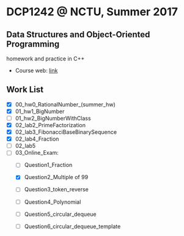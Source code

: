 # DCP1242 @ NCTU, Summer 2017
## Data Structures and Object-Oriented Programming
homework and practice in C++

* Course web: [link](https://summercourse.nctu.edu.tw/SYS_CrsOutLineEditShow.aspx?Acy=105&Sem=X&classNo=1024) 


## Work List

- [x] 00_hw0_RationalNumber_(summer_hw)
- [x] 01_hw1_BigNumber
- [ ] 01_hw2_BigNumberWithClass
- [x] 02_lab2_PrimeFactorization
- [x] 02_lab3_FibonacciBaseBinarySequence
- [x] 02_lab4_Fraction
- [ ] 02_lab5
- [ ] 03_Online_Exam:
    - [ ] Question1_Fraction
    - [x] Question2_Multiple of 99
    - [ ] Question3_token_reverse
    - [ ] Question4_Polynomial
    - [ ] Question5_circular_dequeue
    - [ ] Question6_circular_dequeue_template



